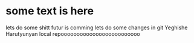 # some text is here
lets do some shitt
futur is comming 
lets do some changes in git 
Yeghishe Harutyunyan
local repooooooooooooooooooooooooo